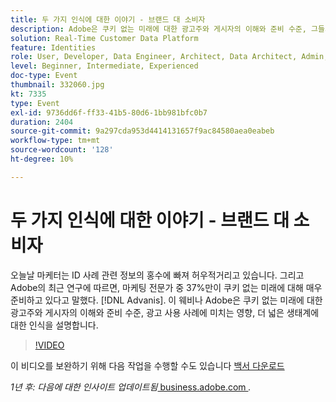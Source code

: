 ```yaml
---
title: 두 가지 인식에 대한 이야기 - 브랜드 대 소비자
description: Adobe은 쿠키 없는 미래에 대한 광고주와 게시자의 이해와 준비 수준, 그들의 사용 사례에 미치는 영향, 더 넓은 생태계에 대한 인식을 설명합니다.
solution: Real-Time Customer Data Platform
feature: Identities
role: User, Developer, Data Engineer, Architect, Data Architect, Admin, Leader
level: Beginner, Intermediate, Experienced
doc-type: Event
thumbnail: 332060.jpg
kt: 7335
type: Event
exl-id: 9736dd6f-ff33-41b5-80d6-1bb981bfc0b7
duration: 2404
source-git-commit: 9a297cda953d4414131657f9ac84580aea0eabeb
workflow-type: tm+mt
source-wordcount: '128'
ht-degree: 10%

---
```


# 두 가지 인식에 대한 이야기 - 브랜드 대 소비자

오늘날 마케터는 ID 사례 관련 정보의 홍수에 빠져 허우적거리고 있습니다. 그리고 Adobe의 최근 연구에 따르면, 마케팅 전문가 중 37%만이 쿠키 없는 미래에 대해 매우 준비하고 있다고 말했다. [!DNL Advanis]. 이 웨비나 Adobe은 쿠키 없는 미래에 대한 광고주와 게시자의 이해와 준비 수준, 광고 사용 사례에 미치는 영향, 더 넓은 생태계에 대한 인식을 설명합니다.

>[!VIDEO](https://video.tv.adobe.com/v/332060/?quality=12&learn=on)

이 비디오를 보완하기 위해 다음 작업을 수행할 수도 있습니다 [백서 다운로드](./../assets/whitepaper-a-tale-of-two-perceptions.pdf)

*1년 후: 다음에 대한 인사이트 업데이트됨*<a href="https://business.adobe.com/blog/perspectives/a-tale-of-two-perceptions-readiness-for-a-cookieless-future"> business.adobe.com </a>*.*
